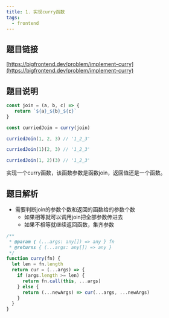 ```yaml
---
title: 1. 实现curry函数
tags: 
  - frontend
---
```


## 题目链接

[https://bigfrontend.dev/problem/implement-curry](https://bigfrontend.dev/problem/implement-curry)

## 题目说明

```js
const join = (a, b, c) => {
   return `${a}_${b}_${c}`
}

const curriedJoin = curry(join)

curriedJoin(1, 2, 3) // '1_2_3'

curriedJoin(1)(2, 3) // '1_2_3'

curriedJoin(1, 2)(3) // '1_2_3'
```
实现一个curry函数，该函数参数是函数join，返回值还是一个函数。


## 题目解析

- 需要判断join的参数个数和返回的函数给的参数个数
    + 如果相等就可以调用join把全部参数传进去
    + 如果不相等就继续返回函数，集齐参数

```js
/**
 * @param { (...args: any[]) => any } fn
 * @returns { (...args: any[]) => any }
 */
function curry(fn) {
  let len = fn.length
  return cur = (...args) => {
    if (args.length >= len) {
      return fn.call(this, ...args)
    } else {
      return (...newArgs) => cur(...args, ...newArgs)
    }
  }
}
```